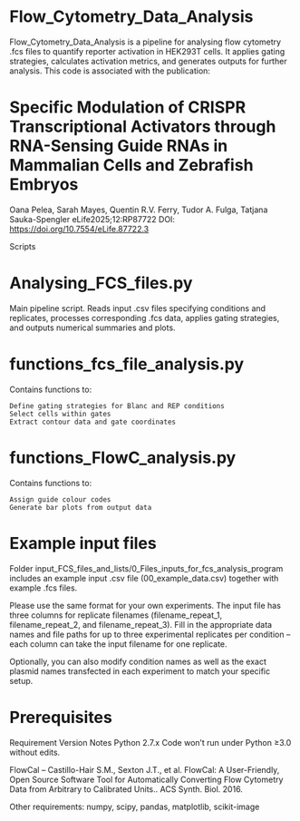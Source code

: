 # Flow_Cytometry_Data_Analysis

Flow_Cytometry_Data_Analysis is a pipeline for analysing flow cytometry .fcs files to quantify reporter activation in HEK293T cells. It applies gating strategies, calculates activation metrics, and generates outputs for further analysis. This code is associated with the publication:

# Specific Modulation of CRISPR Transcriptional Activators through RNA-Sensing Guide RNAs in Mammalian Cells and Zebrafish Embryos
Oana Pelea, Sarah Mayes, Quentin R.V. Ferry, Tudor A. Fulga, Tatjana Sauka-Spengler
eLife2025;12:RP87722 DOI: https://doi.org/10.7554/eLife.87722.3

Scripts

# Analysing_FCS_files.py
Main pipeline script. Reads input .csv files specifying conditions and replicates, processes corresponding .fcs data, applies gating strategies, and outputs numerical summaries and plots.

# functions_fcs_file_analysis.py

Contains functions to:

    Define gating strategies for Blanc and REP conditions
    Select cells within gates
    Extract contour data and gate coordinates

# functions_FlowC_analysis.py

Contains functions to:

    Assign guide colour codes
    Generate bar plots from output data

# Example input files

Folder input_FCS_files_and_lists/0_Files_inputs_for_fcs_analysis_program includes an example input .csv file (00_example_data.csv) together with example .fcs files.

Please use the same format for your own experiments. The input file has three columns for replicate filenames (filename_repeat_1, filename_repeat_2, and filename_repeat_3). Fill in the appropriate data names and file paths for up to three experimental replicates per condition – each column can take the input filename for one replicate.

Optionally, you can also modify condition names as well as the exact plasmid names transfected in each experiment to match your specific setup.

# Prerequisites

Requirement	Version	Notes
Python	2.7.x	Code won’t run under Python ≥3.0 without edits.

FlowCal	–	Castillo-Hair S.M., Sexton J.T., et al. FlowCal: A User-Friendly, Open Source Software Tool for Automatically Converting Flow Cytometry Data from Arbitrary to Calibrated Units.. ACS Synth. Biol. 2016.

Other requirements: numpy, scipy, pandas, matplotlib, scikit-image
